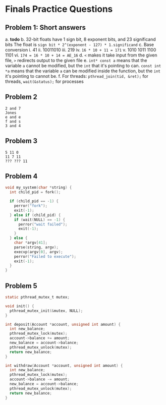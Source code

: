 # Finals Practice Questions

## Problem 1: Short answers

a. **todo**
b. 32-bit floats have 1 sign bit, 8 exponent bits, and 23 significand bits
   The float is `sign bit * 2^(exponent - 127) * 1.significand`
c. Base conversion
  i. 41
  ii. 10011010
  iii. 219
  iv. `16 * 10 + 11 = 171`
  v. 1010 1011 1100 1101
  vi. `174 = 16 * 10 + 14 = AE_16`
d. `<` makes it take input from the given file, `>` redirects output to the given file
e. `int* const a` means that the variable `a` cannot be modified, but the `int` that
   it's pointing to can. `const int *a` means that the variable `a` can be modified
   inside the function, but the `int` it's pointing to cannot be.
f. For threads: `pthread_join(tid, &ret);` for threads, `wait(&status);` for processes

## Problem 2

```text
2 and 7
Jones
e and e
f and s
3 and 4
```

## Problem 3

```text
5 11 0
11 7 11
??? ??? 11
```

## Problem 4

```c
void my_system(char *string) {
  int child_pid = fork();

  if (child_pid == -1) {
    perror("fork");
    exit(-1);
  } else if (child_pid) {
    if (wait(NULL) == -1) {
      perror("wait failed");
      exit(-1);
    }
  } else {
    char *argv[41];
    parse(string, argv);
    execvp(argv[0], argv);
    perror("Failed to execute");
    exit(-1);
  }
}
```

## Problem 5

```c
static pthread_mutex_t mutex;

void init() {
  pthread_mutex_init(&mutex, NULL);
}

int deposit(Account *account, unsigned int amount) {
  int new_balance;
  pthread_mutex_lock(mutex);
  account->balance += amount;
  new_balance = account->balance;
  pthread_mutex_unlock(mutex);
  return new_balance;
}

int withdraw(Account *account, unsigned int amount) {
  int new_balance;
  pthread_mutex_lock(mutex);
  account->balance -= amount;
  new_balance = account->balance;
  pthread_mutex_unlock(mutex);
  return new_balance;
}
```
